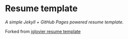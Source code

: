 # Resume template

*A simple Jekyll + GitHub Pages powered resume template.*

Forked from [jglovier resume template](https://github.com/jglovier/resume-template)
